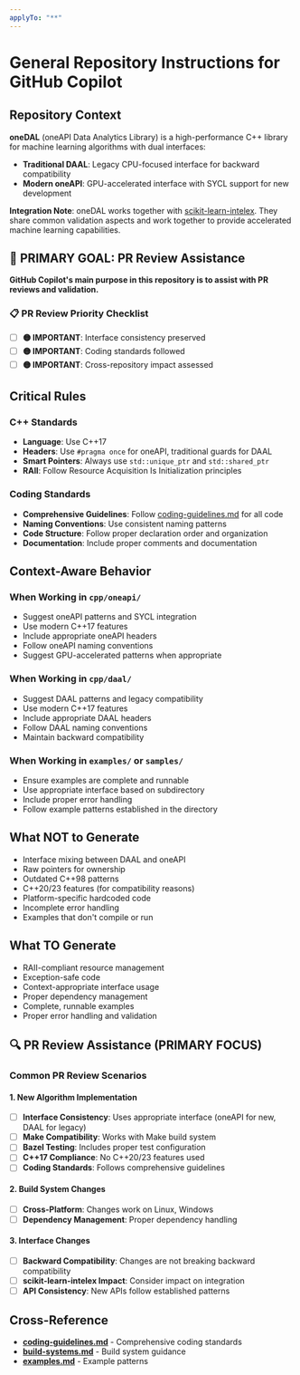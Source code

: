 ```yaml
---
applyTo: "**"
---
```


# General Repository Instructions for GitHub Copilot

## Repository Context

**oneDAL** (oneAPI Data Analytics Library) is a high-performance C++ library for machine learning algorithms with dual interfaces:

- **Traditional DAAL**: Legacy CPU-focused interface for backward compatibility
- **Modern oneAPI**: GPU-accelerated interface with SYCL support for new development

**Integration Note**: oneDAL works together with [scikit-learn-intelex](https://github.com/intel/scikit-learn-intelex). They share common validation aspects and work together to provide accelerated machine learning capabilities.

## 🎯 **PRIMARY GOAL: PR Review Assistance**

**GitHub Copilot's main purpose in this repository is to assist with PR reviews and validation.**

### 📋 **PR Review Priority Checklist**
- [ ] **🟡 IMPORTANT**: Interface consistency preserved
- [ ] **🟡 IMPORTANT**: Coding standards followed
- [ ] **🟡 IMPORTANT**: Cross-repository impact assessed

## Critical Rules

### C++ Standards
- **Language**: Use C++17
- **Headers**: Use `#pragma once` for oneAPI, traditional guards for DAAL
- **Smart Pointers**: Always use `std::unique_ptr` and `std::shared_ptr`
- **RAII**: Follow Resource Acquisition Is Initialization principles

### Coding Standards
- **Comprehensive Guidelines**: Follow [coding-guidelines.md](/.github/instructions/cpp-coding-guidelines.md) for all code
- **Naming Conventions**: Use consistent naming patterns
- **Code Structure**: Follow proper declaration order and organization
- **Documentation**: Include proper comments and documentation

## Context-Aware Behavior

### When Working in `cpp/oneapi/`
- Suggest oneAPI patterns and SYCL integration
- Use modern C++17 features
- Include appropriate oneAPI headers
- Follow oneAPI naming conventions
- Suggest GPU-accelerated patterns when appropriate

### When Working in `cpp/daal/`
- Suggest DAAL patterns and legacy compatibility
- Use modern C++17 features
- Include appropriate DAAL headers
- Follow DAAL naming conventions
- Maintain backward compatibility

### When Working in `examples/` or `samples/`
- Ensure examples are complete and runnable
- Use appropriate interface based on subdirectory
- Include proper error handling
- Follow example patterns established in the directory

## What NOT to Generate

- Interface mixing between DAAL and oneAPI
- Raw pointers for ownership
- Outdated C++98 patterns
- C++20/23 features (for compatibility reasons)
- Platform-specific hardcoded code
- Incomplete error handling
- Examples that don't compile or run

## What TO Generate

- RAII-compliant resource management
- Exception-safe code
- Context-appropriate interface usage
- Proper dependency management
- Complete, runnable examples
- Proper error handling and validation

## 🔍 **PR Review Assistance (PRIMARY FOCUS)**

### Common PR Review Scenarios

#### **1. New Algorithm Implementation**
- [ ] **Interface Consistency**: Uses appropriate interface (oneAPI for new, DAAL for legacy)
- [ ] **Make Compatibility**: Works with Make build system
- [ ] **Bazel Testing**: Includes proper test configuration
- [ ] **C++17 Compliance**: No C++20/23 features used
- [ ] **Coding Standards**: Follows comprehensive guidelines

#### **2. Build System Changes**
- [ ] **Cross-Platform**: Changes work on Linux, Windows
- [ ] **Dependency Management**: Proper dependency handling

#### **3. Interface Changes**
- [ ] **Backward Compatibility**: Changes are not breaking backward compatibility
- [ ] **scikit-learn-intelex Impact**: Consider impact on integration
- [ ] **API Consistency**: New APIs follow established patterns

## Cross-Reference
- **[coding-guidelines.md](/.github/instructions/cpp-coding-guidelines.md)** - Comprehensive coding standards
- **[build-systems.md](/.github/instructions/build-systems.md)** - Build system guidance
- **[examples.md](/.github/instructions/examples.md)** - Example patterns